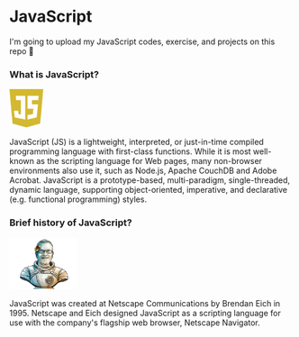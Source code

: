 # JavaScript
I'm going to upload my JavaScript codes, exercise, and projects on this repo 🚀

### What is JavaScript?
<p align="left">
  <img width="60" src="00_JS-Pro-Tips-and-Tricks/00_Images/Javscript.png">
</p>

JavaScript (JS) is a lightweight, interpreted, or just-in-time compiled programming language with first-class functions. While it is most well-known as the scripting language for Web pages, many non-browser environments also use it, such as Node.js, Apache CouchDB and Adobe Acrobat. JavaScript is a prototype-based, multi-paradigm, single-threaded, dynamic language, supporting object-oriented, imperative, and declarative (e.g. functional programming) styles.

### Brief history of JavaScript?
<p align="left">
  <img width="120" src="00_JS-Pro-Tips-and-Tricks/00_Images/brendan-eich.png">
</p>

JavaScript was created at Netscape Communications by Brendan Eich in 1995. Netscape and Eich designed JavaScript as a scripting language for use with the company's flagship web browser, Netscape Navigator.
